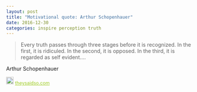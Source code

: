 ```yaml
---
layout: post
title: "Motivational quote: Arthur Schopenhauer"
date: 2016-12-30
categories: inspire perception truth
---
```

> Every truth passes through three stages before it is recognized. In the first, it is ridiculed. In the second, it is opposed. In the third, it is regarded as self evident....

Arthur Schopenhauer

<span style="z-index:50;font-size:0.9em;"><img src="https://theysaidso.com/branding/theysaidso.png" height="20" width="20" alt="theysaidso.com"/><a href="https://theysaidso.com" title="Powered by quotes from theysaidso.com" style="color: #9fcc25; margin-left: 4px; vertical-align: middle;">theysaidso.com</a></span>
